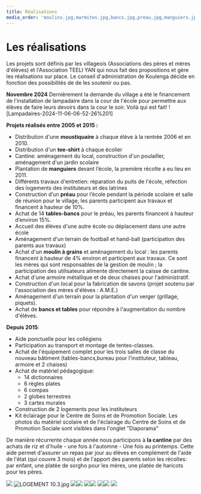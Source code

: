 ```yaml
---
title: Réalisations
media_order: 'moulins.jpg,marmites.jpg,bancs.jpg,preau.jpg,manguiers.jpg,puits.jpg,CM2 2.jpg,LOGEMENT 10.3.jpg,Lampadaires-2024-11-06-06-52-26 1.jpg'
---
```


# Les réalisations

Les projets sont définis par les villageois (Associations des pères et mères d'élèves) et l'Association TEELI YAN qui nous fait des propositions et gère les réalisations sur place. Le conseil d'administration de Koulenga décide en fonction des possibilités de  de les soutenir ou pas.

**Novembre 2024**
Dernièrement la demande du village a été le financement de l'installation de lampadaire dans la cour de l'école pour permettre aux élèves de faire leurs devoirs dans la cour le soir.
Voilà qui est fait!
![Lampadaires-2024-11-06-06-52-26%201]

**Projets réalisés entre 2005 et 2015 :**

- Distribution d'une **moustiquaire** à chaque élève à la rentrée 2006 et en 2010.
- Distribution d'un **tee-shirt** à chaque écolier
- Cantine: aménagement du local, construction d'un poulailler, aménagement d'un jardin scolaire
- Plantation de **manguiers** devant l’école, la première récolte a eu lieu en 2011.
- Différents travaux d'entretien: réparation du puits de l'école, réfection des logements des instituteurs et des latrines
- Construction d’un **préau** pour l’école pendant la période scolaire et salle de réunion pour le village, les parents participent aux travaux et financent à hauteur de 10%. 
- Achat de 14 **tables-bancs** pour le préau, les parents financent à hauteur d’environ 15%.
- Accueil des élèves d'une autre école ou déplacement dans une autre école
- Aménagement d'un terrain de football et hand-ball (participation des parents aux travaux)
- Achat d'un **moulin à grains** et aménagement du local : les parents financent à hauteur de 4% environ et participent aux travaux. Ce sont les mères qui sont responsables de la gestion de moulin ; la participation des utilisateurs alimente directement  la caisse de cantine.
- Achat d'une armoire métallique et de deux chaises pour l'administratif.
- Construction d'un local pour la fabrication de savons (projet soutenu par l'association des mères d'élèves : A.M.E.)
- Aménagement d'un terrain pour la plantation d'un verger (grillage, piquets).
- Achat de **bancs et tables** pour répondre à l'augmentation du nombre d'élèves.

**Depuis 2015**:

- Aide ponctuelle pour les collégiens
- Participation au transport et montage de tentes-classes.
- Achat de  l'équipement complet pour les trois  salles de classe du nouveau bâtiment (tables-bancs,bureau pour l'instituteur, tableau, armoire et 2 chaises)
- Achat de matériel pédagogique: 
    - 14 dictionnaires
	- 6 règles plates
	- 6 compas
	- 2 globes terrestres 
	- 3 cartes murales 
- Construction de 2 logements pour les instituteurs
- Kit éclairage pour le Centre de Soins et de Promotion Sociale.
Les photos du matériel scolaire et de l'éclairage du Centre de Soins et de Promotion Sociale sont visibles dans l'onglet "Diaporama"

De manière récurrente chaque année nous participons à **la cantine** par des achats de riz et d'huile - une fois à l'automne - Une fois  au printemps. Cette aide permet d'assurer un repas par jour au élèves en complément de l'aide de l'état (qui couvre 3 mois) et de l'apport des parents selon les récoltes: par enfant, une platée de sorgho pour les mères, une platée de haricots pour les pères.

![](CM2%202.jpg)  ![LOGEMENT 10.3.jpg](LOGEMENT%2010.3.jpg)
![](bancs.jpg)![](manguiers.jpg)
![](preau.jpg)![](puits.jpg)
![](moulins.jpg)![](marmites.jpg)
![](PHOTO-2021-01-07-11-29-49.jpg)
